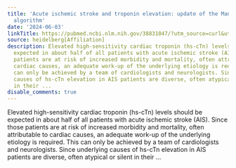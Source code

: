 ```yaml
---
title: 'Acute ischemic stroke and troponin elevation: update of the Mannheim clinical
  algorithm'
date: '2024-06-03'
linkTitle: https://pubmed.ncbi.nlm.nih.gov/38831047/?utm_source=curl&utm_medium=rss&utm_campaign=pubmed-2&utm_content=1FakS-2QOkCT8HsMOQP1bCRQ4YzyumYOmxmF0moLsQ3dFB1E9V&fc=20220326224207&ff=20240604181902&v=2.18.0.post9+e462414
source: heidelberg[Affiliation]
description: Elevated high-sensitivity cardiac troponin (hs-cTn) levels should be
  expected in about half of all patients with acute ischemic stroke (AIS). Since those
  patients are at risk of increased morbidity and mortality, often attributable to
  cardiac causes, an adequate work-up of the underlying etiology is required. This
  can only be achieved by a team of cardiologists and neurologists. Since underlying
  causes of hs-cTn elevation in AIS patients are diverse, often atypical or silent
  in their ...
disable_comments: true
---
```

Elevated high-sensitivity cardiac troponin (hs-cTn) levels should be expected in about half of all patients with acute ischemic stroke (AIS). Since those patients are at risk of increased morbidity and mortality, often attributable to cardiac causes, an adequate work-up of the underlying etiology is required. This can only be achieved by a team of cardiologists and neurologists. Since underlying causes of hs-cTn elevation in AIS patients are diverse, often atypical or silent in their ...